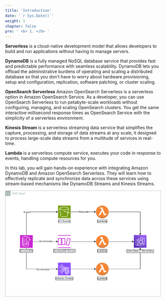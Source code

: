 ```yaml
---
title: 'Introduction'
date: '`r Sys.Date()`'
weight: 1
chapter: false
pre: ' <b> 1. </b> '
---
```


**Serverless** is a cloud-native development model that allows developers to build and run applications without having to manage servers.

**DynamoDB** is a fully managed NoSQL database service that provides fast and predictable performance with seamless scalability. DynamoDB lets you offload the administrative burdens of operating and scaling a distributed database so that you don't have to worry about hardware provisioning, setup and configuration, replication, software patching, or cluster scaling.

**OpenSearch Serverless** Amazon OpenSearch Serverless is a serverless option in Amazon OpenSearch Service. As a developer, you can use OpenSearch Serverless to run petabyte-scale workloads without configuring, managing, and scaling OpenSearch clusters. You get the same interactive millisecond response times as OpenSearch Service with the simplicity of a serverless environment.

**Kinesis Stream** is a serverless streaming data service that simplifies the capture, processing, and storage of data streams at any scale, it designed to process large-scale data streams from a multitude of services in real-time.

**Lambda** is a serverless compute service, executes your code in response to events, handling compute resources for you.

In this lab, you will gain hands-on experience with integrating Amazon DynamoDB and Amazon OpenSearch Serverless. They will learn how to effectively replicate and synchronize data across these services using stream-based mechanisms like DynamoDB Streams and Kinesis Streams.

![Introduce](/images/1.introduce/001-introduce.png)
